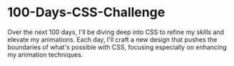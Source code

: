 # 100-Days-CSS-Challenge
Over the next 100 days, I'll be diving deep into CSS to refine my skills and elevate my animations. Each day, I'll craft a new design that pushes the boundaries of what's possible with CSS, focusing especially on enhancing my animation techniques.
